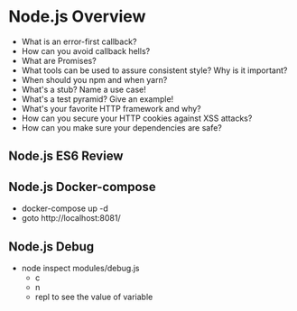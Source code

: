 # Node.js Overview
* What is an error-first callback?
* How can you avoid callback hells?
* What are Promises?
* What tools can be used to assure consistent style? Why is it important?
* When should you npm and when yarn?
* What's a stub? Name a use case!
* What's a test pyramid? Give an example!
* What's your favorite HTTP framework and why?
* How can you secure your HTTP cookies against XSS attacks?
* How can you make sure your dependencies are safe?

## Node.js ES6 Review

## Node.js Docker-compose
* docker-compose up -d
* goto http://localhost:8081/

## Node.js Debug
* node inspect modules/debug.js
    * c
    * n
    * repl  to see the value of variable